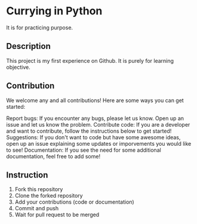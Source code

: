 # Currying in Python
It is for practicing purpose.
## Description
This project is my first experience on Github. It is purely for learning objective.
## Contribution
We welcome any and all contributions! Here are some ways you can get started:

Report bugs: If you encounter any bugs, please let us know. Open up an issue and let us know the problem.
Contribute code: If you are a developer and want to contribute, follow the instructions below to get started!
Suggestions: If you don't want to code but have some awesome ideas, open up an issue explaining some updates or imporvements you would like to see!
Documentation: If you see the need for some additional documentation, feel free to add some!
## Instruction
1. Fork this repository
2. Clone the forked repository
3. Add your contributions (code or documentation)
4. Commit and push
5. Wait for pull request to be merged

